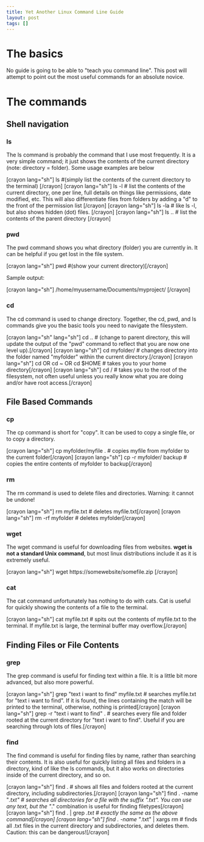 ```yaml
---
title: Yet Another Linux Command Line Guide
layout: post
tags: []
---
```



The basics
==========

No guide is going to be able to "teach you command line". This post will attempt to point out the most useful commands for an absolute novice.

The commands
============

Shell navigation
----------------

### ls

The ls command is probably the command that I use most frequently. It is a very simple command; it just shows the contents of the current directory (note: directory = folder). Some usage examples are below

[crayon lang="sh"] ls \#(simply list the contents of the current directory to the terminal) [/crayon] [crayon lang="sh"] ls -l \# list the contents of the current directory, one per line, full details on things like permissions, date modified, etc. This will also differentiate files from folders by adding a "d" to the front of the permission list [/crayon] [crayon lang="sh"] ls -la \# like ls -l, but also shows hidden (dot) files. [/crayon] [crayon lang="sh"] ls .. \# list the contents of the parent directory [/crayon]

### pwd

The pwd command shows you what directory (folder) you are currently in. It can be helpful if you get lost in the file system.

[crayon lang="sh"] pwd \#(show your current directory)[/crayon]

Sample output:

[crayon lang="sh"] /home/myusername/Documents/myproject/ [/crayon]

### cd

The cd command is used to change directory. Together, the cd, pwd, and ls commands give you the basic tools you need to navigate the filesystem.

[crayon lang="sh" lang="sh"] cd .. \# (change to parent directory, this will update the output of the "pwd" command to reflect that you are now one level up).[/crayon] [crayon lang="sh"] cd myfolder/ \# changes directory into the folder named "myfolder" within the current directory.[/crayon] [crayon lang="sh"] cd OR cd \~ OR cd \$HOME \# takes you to your home directory[/crayon] [crayon lang="sh"] cd / \# takes you to the root of the filesystem, not often useful unless you really know what you are doing and/or have root access.[/crayon]

File Based Commands
-------------------

### cp

The cp command is short for "copy". It can be used to copy a single file, or to copy a directory.

[crayon lang="sh"] cp myfolder/myfile . \# copies myfile from myfolder to the current folder[/crayon] [crayon lang="sh"] cp -r myfolder/ backup \# copies the entire contents of myfolder to backup[/crayon]

### rm

The rm command is used to delete files and directories. Warning: it cannot be undone!

[crayon lang="sh"] rm myfile.txt \# deletes myfile.txt[/crayon] [crayon lang="sh"] rm -rf myfolder \# deletes myfolder[/crayon]

### wget

The wget command is useful for downloading files from websites. **wget is not a standard Unix command**, but most linux distributions include it as it is extremely useful.

[crayon lang="sh"] wget https://somewebsite/somefile.zip [/crayon]

### cat

The cat command unfortunately has nothing to do with cats. Cat is useful for quickly showing the contents of a file to the terminal.

[crayon lang="sh"] cat myfile.txt \# spits out the contents of myfile.txt to the terminal. If myfile.txt is large, the terminal buffer may overflow.[/crayon]

Finding Files or File Contents
------------------------------

### grep

The grep command is useful for finding text within a file. It is a little bit more advanced, but also more powerful.

[crayon lang="sh"] grep "text i want to find" myfile.txt \# searches myfile.txt for "text i want to find". If it is found, the lines containing the match will be printed to the terminal, otherwise, nothing is printed[/crayon] [crayon lang="sh"] grep -r "text i want to find" . \# searches every file and folder rooted at the current directory for "text i want to find". Useful if you are searching through lots of files.[/crayon]

### find

The find command is useful for finding files by name, rather than searching their contents. It is also useful for quickly listing all files and folders in a directory, kind of like the ls commands, but it also works on directories inside of the current directory, and so on.

[crayon lang="sh"] find . \# shows all files and folders rooted at the current directory, including subdirectories.[/crayon] [crayon lang="sh"] find . -name "*.txt" \# searches all directories for a file with the suffix ".txt". You can use any text, but the "*." combination is useful for finding filetypes[/crayon] [crayon lang="sh"] find . | grep *.txt \# exactly the same as the above command[/crayon] [crayon lang="sh"] find . -name "*.txt" | xargs rm \# finds all .txt files in the current directory and subdirectories, and deletes them. Caution: this can be dangerous![/crayon]

